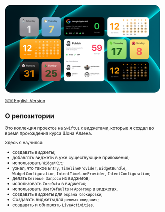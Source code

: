 <img width="1000" src="https://raw.githubusercontent.com/artexhibit/SeanAllenWidgetKit/main/Resources/widgets.png">

[🇬🇧 English Version](../README.md)

## О репозитории

Это коллекция проектов на `SwiftUI` с виджетами, которые я создал во время прохождения курса Шона Аллена.

Здесь я научился:

-   создавать виджеты;
-   добавлять виджеты в уже существующие приложения;
-   использовать `WidgetKit`;
-   узнал, что такое `Entry`, `TimelineProvider`, `WidgetBundle`, `WidgetConfiguration`, `IntentTimelineProvider`, `IntentConfiguration`;
-   делать `Cетевые Запросы` из виджетов;
-   использовать `CoreData` в виджетах;
-   использовать `UserDefaults` и `AppGroup` в виджетах.
-   cоздавать виджеты для `экрана блокировки`;
-   Создавать виджеты для `режима ожидания`;
-   создавать и обновлять `LiveActivities`.
